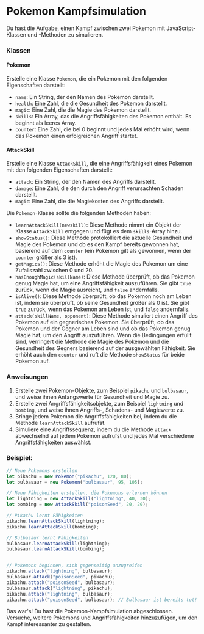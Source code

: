 # Pokemon Kampfsimulation

Du hast die Aufgabe, einen Kampf zwischen zwei Pokemon mit JavaScript-Klassen und -Methoden zu simulieren.

### Klassen

#### Pokemon

Erstelle eine Klasse `Pokemon`, die ein Pokemon mit den folgenden Eigenschaften darstellt:

- `name`: Ein String, der den Namen des Pokemon darstellt.
- `health`: Eine Zahl, die die Gesundheit des Pokemon darstellt.
- `magic`: Eine Zahl, die die Magie des Pokemon darstellt.
- `skills`: Ein Array, das die Angriffsfähigkeiten des Pokemon enthält. Es beginnt als leeres Array.
- `counter`: Eine Zahl, die bei 0 beginnt und jedes Mal erhöht wird, wenn das Pokemon einen erfolgreichen Angriff startet.

#### AttackSkill

Erstelle eine Klasse `AttackSkill`, die eine Angriffsfähigkeit eines Pokemon mit den folgenden Eigenschaften darstellt:

- `attack`: Ein String, der den Namen des Angriffs darstellt.
- `damage`: Eine Zahl, die den durch den Angriff verursachten Schaden darstellt.
- `magic`: Eine Zahl, die die Magiekosten des Angriffs darstellt.

Die `Pokemon`-Klasse sollte die folgenden Methoden haben:

- `learnAttackSkill(newskill)`: Diese Methode nimmt ein Objekt der Klasse `AttackSkill` entgegen und fügt es dem `skills`-Array hinzu.
- `showStatus()`: Diese Methode protokolliert die aktuelle Gesundheit und Magie des Pokemon und ob es den Kampf bereits gewonnen hat, basierend auf dem `counter` (ein Pokemon gilt als gewonnen, wenn der `counter` größer als 3 ist).
- `getMagics()`: Diese Methode erhöht die Magie des Pokemon um eine Zufallszahl zwischen 0 und 20.
- `hasEnoughMagic(skillName)`: Diese Methode überprüft, ob das Pokemon genug Magie hat, um eine Angriffsfähigkeit auszuführen. Sie gibt `true` zurück, wenn die Magie ausreicht, und `false` andernfalls.
- `isAlive()`: Diese Methode überprüft, ob das Pokemon noch am Leben ist, indem sie überprüft, ob seine Gesundheit größer als 0 ist. Sie gibt `true` zurück, wenn das Pokemon am Leben ist, und `false` andernfalls.
- `attack(skillName, opponent)`: Diese Methode simuliert einen Angriff des Pokemon auf ein gegnerisches Pokemon. Sie überprüft, ob das Pokemon und der Gegner am Leben sind und ob das Pokemon genug Magie hat, um den Angriff auszuführen. Wenn die Bedingungen erfüllt sind, verringert die Methode die Magie des Pokemon und die Gesundheit des Gegners basierend auf der ausgewählten Fähigkeit. Sie erhöht auch den `counter` und ruft die Methode `showStatus` für beide Pokemon auf.

### Anweisungen

1. Erstelle zwei Pokemon-Objekte, zum Beispiel `pikachu` und `bulbasaur`, und weise ihnen Anfangswerte für Gesundheit und Magie zu.
2. Erstelle zwei Angriffsfähigkeitsobjekte, zum Beispiel `lightning` und `bombing`, und weise ihnen Angriffs-, Schadens- und Magiewerte zu.
3. Bringe jedem Pokemon die Angriffsfähigkeiten bei, indem du die Methode `learnAttackSkill` aufrufst.
4. Simuliere eine Angriffssequenz, indem du die Methode `attack` abwechselnd auf jedem Pokemon aufrufst und jedes Mal verschiedene Angriffsfähigkeiten auswählst.

### Beispiel:

```js
// Neue Pokemons erstellen
let pikachu = new Pokemon("pikachu", 120, 80);
let bulbasaur = new Pokemon("bulbasaur", 95, 105);

// Neue Fähigkeiten erstellen, die Pokemons erlernen können
let lightning = new AttackSkill("lightning", 40, 30);
let bombing = new AttackSkill("poisonSeed", 20, 20);

// Pikachu lernt Fähigkeiten
pikachu.learnAttackSkill(lightning);
pikachu.learnAttackSkill(bombing);

// Bulbasaur lernt Fähigkeiten
bulbasaur.learnAttackSkill(lightning);
bulbasaur.learnAttackSkill(bombing);


// Pokemons beginnen, sich gegenseitig anzugreifen
pikachu.attack("lightning", bulbasaur);
bulbasaur.attack("poisonSeed", pikachu);
pikachu.attack("poisonSeed", bulbasaur);
bulbasaur.attack("lightning", pikachu);
pikachu.attack("lightning", bulbasaur);
pikachu.attack("poisonSeed", bulbasaur); // Bulbasaur ist bereits tot!
```

Das war's! Du hast die Pokemon-Kampfsimulation abgeschlossen. Versuche, weitere Pokemons und Angriffsfähigkeiten hinzuzufügen, um den Kampf interessanter zu gestalten.